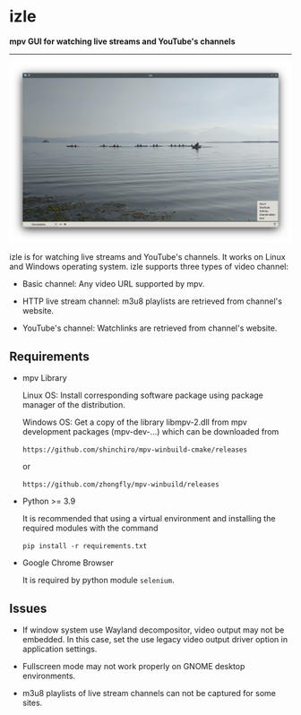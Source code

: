 # izle
**mpv GUI for watching live streams and YouTube's channels**

---

![ScreenShot](https://raw.githubusercontent.com/sgngr/izle/main/izle-Screenshot.png) 

izle is for watching live streams and YouTube's channels. It works on Linux and Windows operating system.
izle supports three types of video channel:

- Basic channel: Any video URL supported by mpv.

- HTTP live stream channel: m3u8 playlists are retrieved from channel's website.

- YouTube's channel: Watchlinks are retrieved from channel's website.


## Requirements

- mpv Library

    Linux OS: Install corresponding software package using package manager of the distribution. 
    
    Windows OS: Get a copy of the library libmpv-2.dll from mpv development packages (mpv-dev-...) which can be downloaded from
    
    `https://github.com/shinchiro/mpv-winbuild-cmake/releases`

    or
    
    `https://github.com/zhongfly/mpv-winbuild/releases`
    

- Python >= 3.9
   
    It is recommended that using a virtual environment and installing the required modules with the command
   
    `pip install -r requirements.txt`

    
- Google Chrome Browser

    It is required by python module `selenium`.
    
    
## Issues

- If window system use Wayland decompositor, video output may not be embedded. In this case, set the use legacy video output driver option in application settings.

- Fullscreen mode may not work properly on GNOME desktop environments.

- m3u8 playlists of live stream channels can not be captured for some sites.
